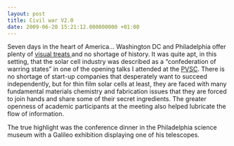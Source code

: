 ```yaml
---
layout: post
title: Civil war V2.0
date: 2009-06-20 15:21:12.000000000 +01:00
---
```

<p>Seven days in the heart of America... Washington DC and Philadelphia offer plenty of <a title="../../../../pixels.html" href="http://web.mac.com/aronwalsh/notes_from_a_sceptical_alchymist/pixels.html">visual treats </a>and no shortage of history. It was quite apt, in this setting, that the solar cell industry was described as a “confederation of warring states” in one of the opening talks I attended at the <a title="http://www.34pvsc.org/" href="http://www.34pvsc.org/">PVSC</a>. There is no shortage of start-up companies that desperately want to succeed independently, but for thin film solar cells at least, they are faced with many fundamental materials chemistry and fabrication issues that they are forced to join hands and share some of their secret ingredients. The greater openness of academic participants at the meeting also helped lubricate the flow of information.</p>
<p>The true highlight was the conference dinner in the Philadelphia science museum with a Galileo exhibition displaying one of his telescopes.</p>
